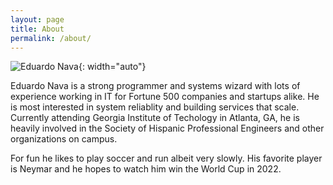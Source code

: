 ```yaml
---
layout: page
title: About
permalink: /about/
---
```


![Eduardo Nava](../assets/images/NYC.jpg){: width="auto"}

Eduardo Nava is a strong programmer and systems wizard with lots of experience
working in IT for Fortune 500 companies and startups alike. He is most interested in
system reliablity and building services that scale. Currently attending Georgia Institute
of Techology in Atlanta, GA, he is heavily involved in the Society of Hispanic Professional
Engineers and other organizations on campus.

For fun he likes to play soccer and run albeit very slowly. His favorite player is Neymar
and he hopes to watch him win the World Cup in 2022.
